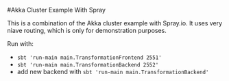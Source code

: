 #Akka Cluster Example With Spray

This is a combination of the Akka cluster example with Spray.io. It uses very niave routing, which is only for demonstration purposes. 

Run with:

* ```sbt 'run-main main.TransformationFrontend 2551'```
* ```sbt 'run-main main.TransformationBackend 2552'```
* add new backend with ```sbt 'run-main main.TransformationBackend'```